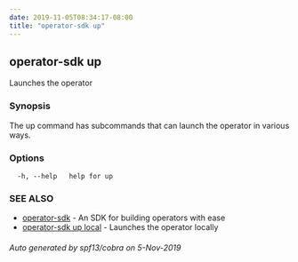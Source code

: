 ```yaml
---
date: 2019-11-05T08:34:17-08:00
title: "operator-sdk up"
---
```

## operator-sdk up

Launches the operator

### Synopsis

The up command has subcommands that can launch the operator in various ways.


### Options

```
  -h, --help   help for up
```

### SEE ALSO

* [operator-sdk](operator-sdk)	 - An SDK for building operators with ease
* [operator-sdk up local](operator-sdk_up_local)	 - Launches the operator locally

###### Auto generated by spf13/cobra on 5-Nov-2019
